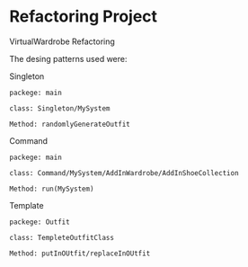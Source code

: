 # Refactoring Project
VirtualWardrobe Refactoring

The desing patterns used were:

  Singleton
  
    packege: main
  
    class: Singleton/MySystem
  
    Method: randomlyGenerateOutfit
  
Command

    packege: main
  
    class: Command/MySystem/AddInWardrobe/AddInShoeCollection
  
    Method: run(MySystem)
  
Template
  
    packege: Outfit
  
    class: TempleteOutfitClass
  
    Method: putInOUtfit/replaceInOUtfit
  
